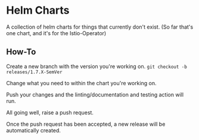 # Helm Charts

A collection of helm charts for things that currently don't exist.
(So far that's one chart, and it's for the Istio-Operator)

## How-To

Create a new branch with the version you're working on.
`git checkout -b releases/1.7.X-SemVer`

Change what you need to within the chart you're working on.

Push your changes and the linting/documentation and testing action will run.

All going well, raise a push request.

Once the push request has been accepted, a new release will be automatically created.